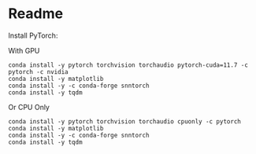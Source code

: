 # Readme

Install PyTorch:

With GPU
```
conda install -y pytorch torchvision torchaudio pytorch-cuda=11.7 -c pytorch -c nvidia
conda install -y matplotlib
conda install -y -c conda-forge snntorch
conda install -y tqdm
```

Or CPU Only
```
conda install -y pytorch torchvision torchaudio cpuonly -c pytorch
conda install -y matplotlib
conda install -y -c conda-forge snntorch
conda install -y tqdm
```